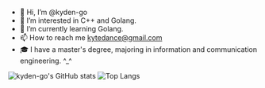 - 👋 Hi, I’m @kyden-go
- 👀 I’m interested in C++ and Golang.
- 🌱 I’m currently learning Golang.
- 📫 How to reach me kytedance@gmail.com
- 🎓 I have a master's degree, majoring in information and communication engineering. ^_^

![kyden-go's GitHub stats](https://github-readme-stats.vercel.app/api?username=kydance&count_private=true&theme=dark)
![Top Langs](https://github-readme-stats.vercel.app/api/top-langs?username=kydance&layout=compact&count_private=true&theme=dark)
